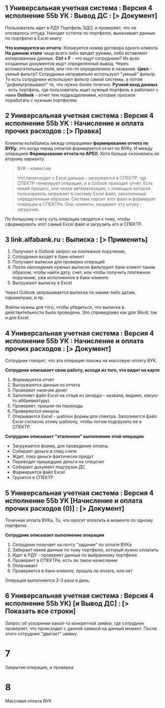 ## 1 Универсальная учетная система : Версия 4 исполнение 55b УК : Вывод ДС : \[> Документ]

Пользователь идет в РДУ Портфель ЭДО, и проверяет, что не отозвалось оттуда. Находит остаток по портфелю, выкачивает данные по портфелю в Excel книгу

**Что копируется из отчета:** Копируется номер договора одного клиента
**На данном этапе** чаще всего либо вводят руками, либо вставляют копированные данные.
**Ctrl + F** - что ищут сотрудники? Из всех созданных документов ищут определенный вывод. Через вспомогательные поля, или что-то определенное в названии.
**Цикл** - умный фильтр? Сотрудники неправильно используют "умный" фильтр.  То есть сотрудники используют фильтр самой системы, а потом "дофильтровывают" то, что нужно более точечно.
**Ручной ввод данных** - есть портфель, где пользователь ищет нужный портфель и работают с ними
**Outlook** - отчет тем подразделениям, которые просили поработать с нужным портфелем.

## 2 Универсальная учетная система : Версия 4 исполнение 55b УК :  Начисление и оплата прочих расходов : \[> Правка]
Клиенты колебались между операциями **формирование отчета по ВУКу**, это когда перед оплатой формируется отчет по ВУКу. И между операцией **Формирование отчета по АРЕО**. Хотя больше склонялись ко второму варианту.

>ВУК - комиссия

>Что происходит с Excel дальше - загружается в СПЕКТР, где СПЕКТР генерирует операции, и в Outlook приходит отчет.
>Есть некий процесс, или некая автоматизация, с помощью которой пользователь загружает в систему Excel файл, заполненный определенным образом. Система парсит этот файл и формирует операции в СПЕКТРе.
>Они, клиенты, называют эту штуку - загрузчик.

По большому счету суть операции сводится к тому, чтобы сформировать этот самый Excel файл и загрузить его в СПЕКТР.

## 3 link.alfabank.ru : Выписка : \[> Применить]
1. Получают в Outlook запрос на платежное поручение,
2. Сотрудники входят в банк-клиент
3. Получают выписки для проверки операций
4. После нахождения нужных выписок фильтруют банк-клиент таким образом, чтобы найти дату, счет, или чтобы получить платежное поручение, уже исполненное в банк-клиенте
5. Выгружают выписку в Excel

Через Outlook запрашивается выписка по каким-либо датам, параметрам, и пр.

Файлы нужны для того, чтобы убедиться, что выписка в действительности была проведена. 
Это справедливо как для Word, так и для Excel

## 4 Универсальная учетная система : Версия 4 исполнение 55b УК : Начисление и оплата прочих расходов : \[> Документ]
Сотрудник говорит, что эта операция похожа на массовую оплату ВУК.

**Сотрудник описывает свою работу, исходя из того, что видит на карте**
1. Формируется отчет
2. Выгружаются данные из отчета
3. Проверяет наличие денег
4. Заполняет файл Excel на отзыв из (инэрдэ - назвала, видимо, какую-то аббревиатуру)
5. Проверяет, пришли-ли переходы
6. Проверяются минусы
7. Открывается Excel - шаблон формы для спектра. Заполняется файл Excel согласно этому шаблону, чтобы потом подгрузить ее в СПЕКТР.

**Сотрудник описывает "эталонное" выполнение этой операции**
- Загружается форма, для проведения оплаты. 
- Собирает деньги в спец счете
- Ждет, пока деньги фактически придут 
- Переводит пришедшие деньги на спецсчет
- Собирает документ подгрузки ДС
- Формируется файл Excel
- Грузится в СПЕКТР

## 5 Универсальная учетная система : Версия 4 исполнение 55b УК \[Начисление и оплата прочих расходов (0)] : \[> Документ]
Точечная оплата ВУКа. То, что просят оплатить в моменте по одному портфелю.

**Сотрудник описывает выполнение операции**
1. Сотрудник получает на почту "задание" по оплате ВУКа
2. Забирает некие данные по тому портфелю, который нужно оплатить
3. Идет в РДУ - проверяет данные по выбранному портфелю
4. Проверяет в СПЕКТРе, есть ли такое начисление
5. Оплачивает
6. Проверяется в банк-клиенте, прошла ли оплата, или нет

Операция выполняется 2-3 раза в день.
## 6 Универсальная учетная система : Версия 4 исполнение 55b УК) \[и Вывод ДС] : \[> Показать все строки]



Запрос об ускорении какой-то конкретной заявки, где сотрудник проверяет, что происходит с данной заявкой на данный момент. После этого сотрудник "двигает" заявку.

# 7
Закрытие операции, и проверка

# 8
Массовая оплата ВУК


